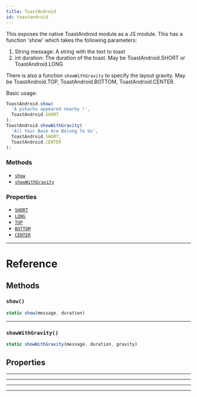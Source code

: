 ```yaml
---
title: ToastAndroid
id: toastandroid
---
```


This exposes the native ToastAndroid module as a JS module. This has a function 'show' which takes the following parameters:

1. String message: A string with the text to toast
2. int duration: The duration of the toast. May be ToastAndroid.SHORT or ToastAndroid.LONG

There is also a function `showWithGravity` to specify the layout gravity. May be ToastAndroid.TOP, ToastAndroid.BOTTOM, ToastAndroid.CENTER.

Basic usage:

```jsx
ToastAndroid.show(
  'A pikachu appeared nearby !',
  ToastAndroid.SHORT
);
ToastAndroid.showWithGravity(
  'All Your Base Are Belong To Us',
  ToastAndroid.SHORT,
  ToastAndroid.CENTER
);
```

### Methods

- [`show`](toastandroid.md#show)
- [`showWithGravity`](toastandroid.md#showwithgravity)

### Properties

- [`SHORT`](toastandroid.md#short)
- [`LONG`](toastandroid.md#long)
- [`TOP`](toastandroid.md#top)
- [`BOTTOM`](toastandroid.md#bottom)
- [`CENTER`](toastandroid.md#center)

---

# Reference

## Methods

### `show()`

```jsx
static show(message, duration)
```

---

### `showWithGravity()`

```jsx
static showWithGravity(message, duration, gravity)
```

## Properties

---

---

---

---
